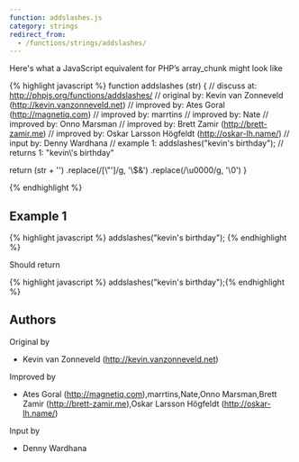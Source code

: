 ```yaml
---
function: addslashes.js
category: strings
redirect_from:
  - /functions/strings/addslashes/
---
```


<!-- WARNING! This file is auto generated by `npm run web:inject`, do not edit by hand -->

Here's what a JavaScript equivalent for PHP’s array_chunk might look like

{% highlight javascript %}
function addslashes (str) {
  //  discuss at: http://phpjs.org/functions/addslashes/
  // original by: Kevin van Zonneveld (http://kevin.vanzonneveld.net)
  // improved by: Ates Goral (http://magnetiq.com)
  // improved by: marrtins
  // improved by: Nate
  // improved by: Onno Marsman
  // improved by: Brett Zamir (http://brett-zamir.me)
  // improved by: Oskar Larsson Högfeldt (http://oskar-lh.name/)
  //    input by: Denny Wardhana
  //   example 1: addslashes("kevin's birthday");
  //   returns 1: "kevin\\'s birthday"

  return (str + '')
    .replace(/[\\"']/g, '\\$&')
    .replace(/\u0000/g, '\\0')
}

{% endhighlight %}

## Example 1

{% highlight javascript %}
addslashes("kevin's birthday");
{% endhighlight %}

Should return

{% highlight javascript %}
addslashes("kevin's birthday");{% endhighlight %}


## Authors


Original by

- Kevin van Zonneveld (http://kevin.vanzonneveld.net)


Improved by

- Ates Goral (http://magnetiq.com),marrtins,Nate,Onno Marsman,Brett Zamir (http://brett-zamir.me),Oskar Larsson Högfeldt (http://oskar-lh.name/)


Input by

- Denny Wardhana

